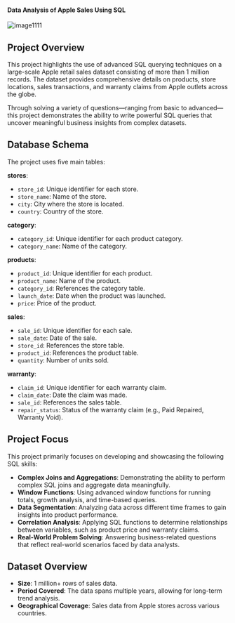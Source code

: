 
#### Data Analysis of Apple Sales Using SQL

![image1111](https://github.com/user-attachments/assets/9c29037b-eb41-4882-8d04-3d10200f4e90)


## Project Overview

This project highlights the use of advanced SQL querying techniques on a large-scale Apple retail sales dataset consisting of more than 1 million records. The dataset provides comprehensive details on products, store locations, sales transactions, and warranty claims from Apple outlets across the globe.

Through solving a variety of questions—ranging from basic to advanced—this project demonstrates the ability to write powerful SQL queries that uncover meaningful business insights from complex datasets.



## Database Schema

The project uses five main tables:

 **stores**: 
   - `store_id`: Unique identifier for each store.
   - `store_name`: Name of the store.
   - `city`: City where the store is located.
   - `country`: Country of the store.

 **category**: 
   - `category_id`: Unique identifier for each product category.
   - `category_name`: Name of the category.

 **products**: 
   - `product_id`: Unique identifier for each product.
   - `product_name`: Name of the product.
   - `category_id`: References the category table.
   - `launch_date`: Date when the product was launched.
   - `price`: Price of the product.

 **sales**: 
   - `sale_id`: Unique identifier for each sale.
   - `sale_date`: Date of the sale.
   - `store_id`: References the store table.
   - `product_id`: References the product table.
   - `quantity`: Number of units sold.

 **warranty**:
   - `claim_id`: Unique identifier for each warranty claim.
   - `claim_date`: Date the claim was made.
   - `sale_id`: References the sales table.
   - `repair_status`: Status of the warranty claim (e.g., Paid Repaired, Warranty Void).


## Project Focus

This project primarily focuses on developing and showcasing the following SQL skills:

- **Complex Joins and Aggregations**: Demonstrating the ability to perform complex SQL joins and aggregate data meaningfully.
- **Window Functions**: Using advanced window functions for running totals, growth analysis, and time-based queries.
- **Data Segmentation**: Analyzing data across different time frames to gain insights into product performance.
- **Correlation Analysis**: Applying SQL functions to determine relationships between variables, such as product price and warranty claims.
- **Real-World Problem Solving**: Answering business-related questions that reflect real-world scenarios faced by data analysts.


## Dataset Overview

- **Size**: 1 million+ rows of sales data.
- **Period Covered**: The data spans multiple years, allowing for long-term trend analysis.
- **Geographical Coverage**: Sales data from Apple stores across various countries.

